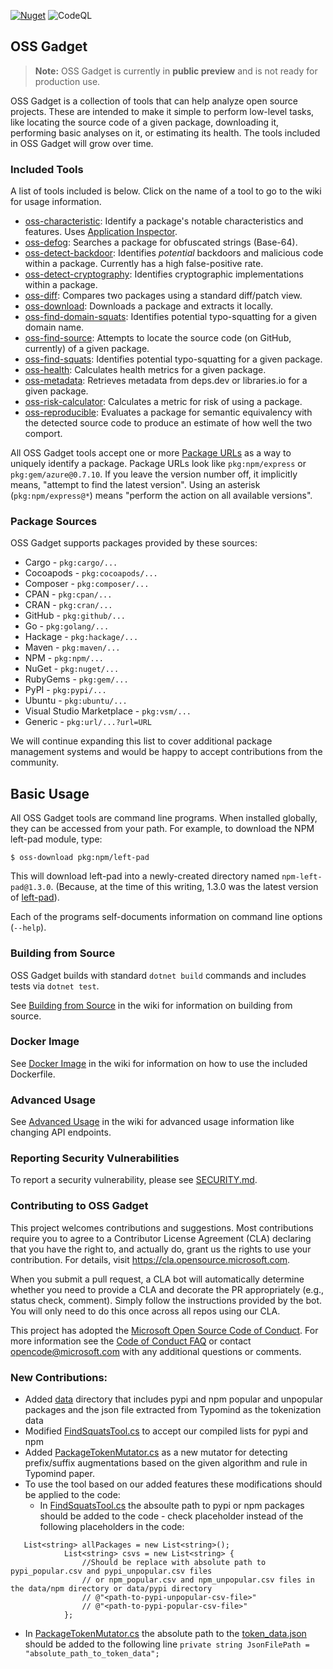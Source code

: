 [![Nuget](https://img.shields.io/nuget/v/Microsoft.CST.OSSGadget.Shared)](https://www.nuget.org/packages/Microsoft.CST.OSSGadget.Shared)
![CodeQL](https://github.com/microsoft/OSSGadget/workflows/CodeQL/badge.svg)

## OSS Gadget

> **Note:** OSS Gadget is currently in **public preview** and is not ready for production use.

OSS Gadget is a collection of tools that can help analyze open source projects. These are intended to make it simple to perform low-level tasks, like locating the source code of a given package, downloading it, performing basic analyses on it, or estimating its health. The tools included in OSS Gadget will grow over time.

### Included Tools
A list of tools included is below.  Click on the name of a tool to go to the wiki for usage information.

* [oss-characteristic](https://github.com/microsoft/OSSGadget/wiki/OSS-Characteristics): Identify a package's notable characteristics and features. Uses
  [Application Inspector](https://github.com/Microsoft/ApplicationInspector).
* [oss-defog](https://github.com/microsoft/OSSGadget/wiki/OSS-Defog): Searches a package for obfuscated strings (Base-64).
* [oss-detect-backdoor](https://github.com/microsoft/OSSGadget/wiki/OSS-Detect-Backdoor): Identifies *potential* backdoors and malicious code within a package. Currently has a high false-positive rate.
* [oss-detect-cryptography](https://github.com/microsoft/OSSGadget/wiki/OSS-Detect-Cryptography): Identifies cryptographic implementations within a package.
* [oss-diff](https://github.com/microsoft/OSSGadget/wiki/OSS-Diff): Compares two packages using a standard diff/patch view.
* [oss-download](https://github.com/microsoft/OSSGadget/wiki/OSS-Download): Downloads a package and extracts it locally.
* [oss-find-domain-squats](https://github.com/microsoft/OSSGadget/wiki/OSS-Find-Domain-Squats): Identifies potential typo-squatting for a given domain name.
* [oss-find-source](https://github.com/microsoft/OSSGadget/wiki/OSS-Find-Source): Attempts to locate the source code (on GitHub, currently) of a given package.
* [oss-find-squats](https://github.com/microsoft/OSSGadget/wiki/OSS-Find-Squats): Identifies potential typo-squatting for a given package.
* [oss-health](https://github.com/microsoft/OSSGadget/wiki/OSS-Health): Calculates health metrics for a given package.
* [oss-metadata](https://github.com/microsoft/OSSGadget/wiki/OSS-Metadata): Retrieves metadata from deps.dev or libraries.io for a given package.
* [oss-risk-calculator](https://github.com/microsoft/OSSGadget/wiki/OSS-Risk-Calculator): Calculates a metric for risk of using a package.
* [oss-reproducible](https://github.com/microsoft/OSSGadget/wiki/OSS-Reproducible): Evaluates a package for semantic equivalency with the detected source code to produce an estimate of how well the two comport.

All OSS Gadget tools accept one or more [Package URLs](https://github.com/package-url/purl-spec) as a way to uniquely identify a package. Package URLs look like `pkg:npm/express` or `pkg:gem/azure@0.7.10`. If you leave the version number off, it implicitly means, "attempt to find the latest version". Using an asterisk (`pkg:npm/express@*`) means "perform the action on all available versions".

### Package Sources
OSS Gadget supports packages provided by these sources:

* Cargo - `pkg:cargo/...`
* Cocoapods - `pkg:cocoapods/...`
* Composer - `pkg:composer/...`
* CPAN - `pkg:cpan/...`
* CRAN - `pkg:cran/...`
* GitHub - `pkg:github/...`
* Go - `pkg:golang/...`
* Hackage - `pkg:hackage/...`
* Maven - `pkg:maven/...`
* NPM - `pkg:npm/...`
* NuGet - `pkg:nuget/...`
* RubyGems - `pkg:gem/...`
* PyPI - `pkg:pypi/...`
* Ubuntu - `pkg:ubuntu/...`
* Visual Studio Marketplace - `pkg:vsm/...`
* Generic - `pkg:url/...?url=URL`

We will continue expanding this list to cover additional package management systems and would be happy to accept contributions from the community.

## Basic Usage

All OSS Gadget tools are command line programs. When installed globally, they can be accessed from your path. For example, to download the NPM left-pad module, type:

```
$ oss-download pkg:npm/left-pad
```

This will download left-pad into a newly-created directory named `npm-left-pad@1.3.0`. (Because, at the time of this writing, 1.3.0 was the latest version of [left-pad](https://www.npmjs.com/package/left-pad)).

Each of the programs self-documents information on command line options (`--help`).

### Building from Source
OSS Gadget builds with standard `dotnet build` commands and includes tests via `dotnet test`.

See [Building from Source](https://github.com/microsoft/OSSGadget/wiki/Building-from-Source) in the wiki for information on building from source.

### Docker Image
See [Docker Image](https://github.com/microsoft/OSSGadget/wiki/Docker-Image) in the wiki for information on how to use the included Dockerfile.

### Advanced Usage
See [Advanced Usage](https://github.com/microsoft/OSSGadget/wiki/Advanced-Usage) in the wiki for advanced usage information like changing API endpoints.

### Reporting Security Vulnerabilities

To report a security vulnerability, please see [SECURITY.md](SECURITY.md).

### Contributing to OSS Gadget

This project welcomes contributions and suggestions.  Most contributions require you to agree to a
Contributor License Agreement (CLA) declaring that you have the right to, and actually do, grant us
the rights to use your contribution. For details, visit https://cla.opensource.microsoft.com.

When you submit a pull request, a CLA bot will automatically determine whether you need to provide
a CLA and decorate the PR appropriately (e.g., status check, comment). Simply follow the instructions
provided by the bot. You will only need to do this once across all repos using our CLA.

This project has adopted the [Microsoft Open Source Code of Conduct](https://opensource.microsoft.com/codeofconduct/).
For more information see the [Code of Conduct FAQ](https://opensource.microsoft.com/codeofconduct/faq/) or
contact [opencode@microsoft.com](mailto:opencode@microsoft.com) with any additional questions or comments.

### New Contributions:

- Added [data](https://github.com/Parniaan/oss-gadget/tree/main/src/data) directory that includes pypi and npm popular and unpopular packages and the json file extracted from Typomind as the tokenization data
- Modified [FindSquatsTool.cs](https://github.com/Parniaan/oss-gadget/blob/main/src/oss-find-squats/FindSquatsTool.cs) to accept our compiled lists for pypi and npm
- Added [PackageTokenMutator.cs](src/oss-find-squats-lib/Mutators/PackageTokenMutator.cs) as a new mutator for detecting prefix/suffix augmentations based on the given algorithm and rule in Typomind paper.
- To use the tool based on our added features these modifications should be applied to the code:
  - In [FindSquatsTool.cs](https://github.com/Parniaan/oss-gadget/blob/main/src/oss-find-squats/FindSquatsTool.cs) the absoulte path to pypi or npm packages should be added to the code - check placeholder instead of the following placeholders in the code:
```
   List<string> allPackages = new List<string>();
            List<string> csvs = new List<string> { 
                //Should be replace with absolute path to pypi_popular.csv and pypi_unpopular.csv files 
                // or npm_popular.csv and npm_unpopular.csv files in the data/npm directory or data/pypi directory
                // @"<path-to-pypi-unpopular-csv-file>"
                // @"<path-to-pypi-popular-csv-file>"
            };

```
  - In [PackageTokenMutator.cs](src/oss-find-squats-lib/Mutators/PackageTokenMutator.cs) the absolute path to the [token_data.json](src/data/toeknization/token_data.json) should be added to the following line
```private string JsonFilePath = "absolute_path_to_token_data"; ```


